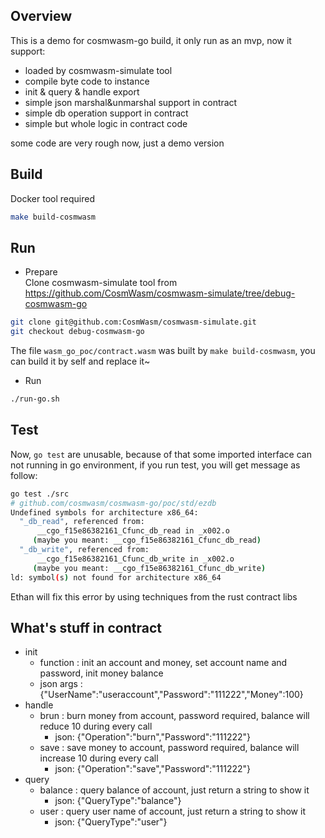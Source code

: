 ## Overview
This is a demo for cosmwasm-go build, it only run as an mvp, now it support:
* loaded by cosmwasm-simulate tool
* compile byte code to instance
* init & query & handle export
* simple json marshal&unmarshal support in contract
* simple db operation support in contract
* simple but whole logic in contract code

some code are very rough now, just a demo version

## Build

Docker tool required     
```sh
make build-cosmwasm
```

## Run
* Prepare   
Clone cosmwasm-simulate tool from https://github.com/CosmWasm/cosmwasm-simulate/tree/debug-cosmwasm-go 
```sh
git clone git@github.com:CosmWasm/cosmwasm-simulate.git
git checkout debug-cosmwasm-go
```
The file `wasm_go_poc/contract.wasm` was built by `make build-cosmwasm`, you can build it by self and replace it~ 
* Run   
```sh
./run-go.sh
```
## Test
Now, `go test` are unusable, because of that some imported interface can not running in go environment, if you run test, you will get message as follow:
```sh
go test ./src
# github.com/cosmwasm/cosmwasm-go/poc/std/ezdb
Undefined symbols for architecture x86_64:
  "_db_read", referenced from:
      __cgo_f15e86382161_Cfunc_db_read in _x002.o
     (maybe you meant: __cgo_f15e86382161_Cfunc_db_read)
  "_db_write", referenced from:
      __cgo_f15e86382161_Cfunc_db_write in _x002.o
     (maybe you meant: __cgo_f15e86382161_Cfunc_db_write)
ld: symbol(s) not found for architecture x86_64
```
Ethan will fix this error by using  techniques from the rust contract libs

## What's stuff in contract
* init
   * function : init an account and money, set account name and password, init money balance
   * json args : {"UserName":"useraccount","Password":"111222","Money":100}
* handle
   * brun : burn money from account, password required, balance will reduce 10 during every call
      - json: {"Operation":"burn","Password":"111222"}
   * save : save money to account, password required, balance will increase 10 during every call
      - json: {"Operation":"save","Password":"111222"}
* query
   * balance : query balance of account, just return a string to show it
      - json: {"QueryType":"balance"}
   * user : query user name of account, just return a string to show it
      - json: {"QueryType":"user"}
